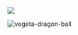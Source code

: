 ![](https://i.pinimg.com/originals/50/25/53/502553dded8e3d5f27fb4b9da646476c.gif)

![vegeta-dragon-ball](https://github.com/Tomhawkstorm55557/codeforce/assets/77274104/d7a6cf01-fb89-4638-9597-8c67cb48ec78)
